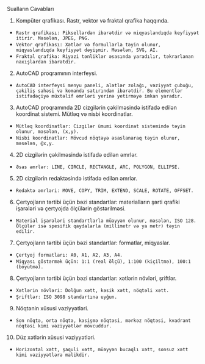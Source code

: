 Sualların Cavabları
1. Kompüter qrafikası. Rastr, vektor və fraktal qrafika haqqında.
- ```Rastr qrafikası: Piksellərdən ibarətdir və miqyaslandıqda keyfiyyət itirir. Məsələn, JPEG, PNG.```
- ```Vektor qrafikası: Xətlər və formullarla təyin olunur, miqyaslandıqda keyfiyyət dəyişmir. Məsələn, SVG, AI.```
- ```Fraktal qrafika: Riyazi tənliklər əsasında yaradılır, təkrarlanan naxışlardan ibarətdir.```
2. AutoCAD proqramının interfeysi.
- ```AutoCAD interfeysi menyu paneli, alətlər zolağı, vəziyyət çubuğu, çəkiliş sahəsi və komanda satırından ibarətdir. Bu elementlər istifadəçiyə müxtəlif əmrləri yerinə yetirməyə imkan yaradır.```
3. AutoCAD proqramında 2D cizgilərin çəkilməsində istifadə edilən koordinat sistemi. Mütləq və nisbi koordinatlar.
- ```Mütləq koordinatlar: Cizgilər ümumi koordinat sistemində təyin olunur, məsələn, (x,y).```
- ```Nisbi koordinatlar: Mövcud nöqtəyə əsaslanaraq təyin olunur, məsələn, @x,y.```
4. 2D cizgilərin çəkilməsində istifadə edilən əmrlər.
- ```Əsas əmrlər: LINE, CIRCLE, RECTANGLE, ARC, POLYGON, ELLIPSE.```
5. 2D cizgilərin redaktəsində istifadə edilən əmrlər.
- ```Redaktə əmrləri: MOVE, COPY, TRIM, EXTEND, SCALE, ROTATE, OFFSET.```
6. Çertyojların tərtibi üçün bəzi standartlar: materialların şərti qrafiki işarələri və çertyojda ölçülərin göstərilməsi.
- ```Material işarələri standartlarla müəyyən olunur, məsələn, ISO 128. Ölçülər isə spesifik qaydalarla (millimetr və ya metr) təyin edilir.```
7. Çertyojların tərtibi üçün bəzi standartlar: formatlar, miqyaslar.
- ```Çertyoj formatları: A0, A1, A2, A3, A4.```
- ```Miqyası göstərmək üçün: 1:1 (real ölçü), 1:100 (kiçiltmə), 100:1 (böyütmə).```
8. Çertyojların tərtibi üçün bəzi standartlar: xətlərin növləri, şriftlər.
- ```Xətlərin növləri: Dolğun xətt, kəsik xətt, nöqtəli xətt.```
- ```Şriftlər: ISO 3098 standartına uyğun.```
9. Nöqtənin xüsusi vəziyyətləri.
- ```Son nöqtə, orta nöqtə, kəsişmə nöqtəsi, mərkəz nöqtəsi, kvadrant nöqtəsi kimi vəziyyətlər mövcuddur.```
10. Düz xətlərin xüsusi vəziyyətləri.
- ```Horizontal xətt, şaquli xətt, müəyyən bucaqlı xətt, sonsuz xətt kimi vəziyyətlərə malikdir.```
